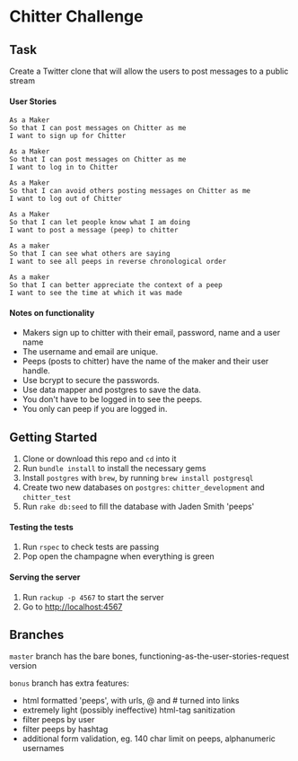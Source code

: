 # Chitter Challenge

## Task
Create a Twitter clone that will allow the users to post messages to a public stream

#### User Stories
```
As a Maker
So that I can post messages on Chitter as me
I want to sign up for Chitter

As a Maker
So that I can post messages on Chitter as me
I want to log in to Chitter

As a Maker
So that I can avoid others posting messages on Chitter as me
I want to log out of Chitter

As a Maker
So that I can let people know what I am doing  
I want to post a message (peep) to chitter

As a maker
So that I can see what others are saying  
I want to see all peeps in reverse chronological order

As a maker
So that I can better appreciate the context of a peep
I want to see the time at which it was made
```

#### Notes on functionality
- Makers sign up to chitter with their email, password, name and a user name
- The username and email are unique.
- Peeps (posts to chitter) have the name of the maker and their user handle.
- Use bcrypt to secure the passwords.
- Use data mapper and postgres to save the data.
- You don't have to be logged in to see the peeps.
- You only can peep if you are logged in.

## Getting Started
1. Clone or download this repo and `cd` into it
1. Run `bundle install` to install the necessary gems
1. Install `postgres` with `brew`, by running `brew install postgresql`
1. Create two new databases on `postgres`: `chitter_development` and `chitter_test`
1. Run `rake db:seed` to fill the database with Jaden Smith 'peeps'

#### Testing the tests
1. Run `rspec` to check tests are passing
1. Pop open the champagne when everything is green

#### Serving the server
1. Run `rackup -p 4567` to start the server
1. Go to [http://localhost:4567](http://localhost:4567)

## Branches
`master` branch has the bare bones, functioning-as-the-user-stories-request version

`bonus` branch has extra features:
  - html formatted 'peeps', with urls, @ and # turned into links
  - extremely light (possibly ineffective) html-tag sanitization
  - filter peeps by user
  - filter peeps by hashtag
  - additional form validation, eg. 140 char limit on peeps, alphanumeric usernames
